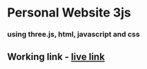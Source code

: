 # Personal Website 3js
###  using three.js, html, javascript and css

## Working link - [live link](http://www2.cs.uregina.ca/~jse553/res/)
